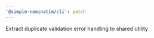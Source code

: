```yaml
---
'@simple-nominatim/cli': patch
---
```


Extract duplicate validation error handling to shared utility
